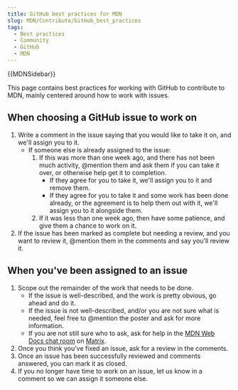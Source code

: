 ```yaml
---
title: GitHub best practices for MDN
slug: MDN/Contribute/GitHub_best_practices
tags:
  - Best practices
  - Community
  - GitHub
  - MDN
---
```

<p>{{MDNSidebar}}</p>

<p>This page contains best practices for working with GitHub to contribute to MDN, mainly centered around how to work with issues.</p>

<h2 id="when_choosing_a_github_issue_to_work_on">When choosing a GitHub issue to work on</h2>

<ol>
 <li>Write a comment in the issue saying that you would like to take it on, and we'll assign you to it.
  <ul>
   <li>If someone else is already assigned to the issue:
    <ol>
     <li>If this was more than one week ago, and there has not been much activity, @mention them and ask them if you can take it over, or otherwise help get it to completion.
      <ul>
       <li>If they agree for you to take it, we'll assign you to it and remove them.</li>
       <li>If they agree for you to take it and some work has been done already, or the agreement is to help them out with it, we'll assign you to it alongside them.</li>
      </ul>
     </li>
     <li>If it was less than one week ago, then have some patience, and give them a chance to work on it.</li>
    </ol>
   </li>
  </ul>
 </li>
 <li>If the issue has been marked as complete but needing a review, and you want to review it, @mention them in the comments and say you’ll review it.</li>
</ol>

<h2 id="when_youve_been_assigned_to_an_issue">When you've been assigned to an issue</h2>

<ol>
 <li>Scope out the remainder of the work that needs to be done.
  <ul>
   <li>If the issue is well-described, and the work is pretty obvious, go ahead and do it.</li>
   <li>If the issue is not well-described, and/or you are not sure what is needed, feel free to @mention the poster and ask for more information.</li>
   <li>If you are not still sure who to ask, ask for help in the <a href="https://chat.mozilla.org/#/room/#mdn:mozilla.org">MDN Web Docs chat room</a> on <a href="https://wiki.mozilla.org/Matrix">Matrix</a>.</li>
  </ul>
 </li>
 <li>Once you think you’ve fixed an issue, ask for a review in the comments.</li>
 <li>Once an issue has been successfully reviewed and comments answered, you can mark it as closed.</li>
 <li>If you no longer have time to work on an issue, let us know in a comment so we can assign it someone else.</li>
</ol>
